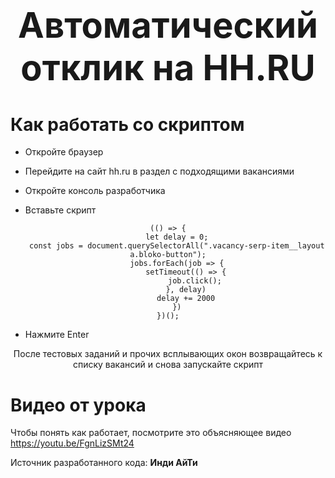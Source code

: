 # <div align="center"><h1>Автоматический отклик на HH.RU</h1></div>



<h1>Как работать со скриптом</h1>


- Откройте браузер

- Перейдите на сайт hh.ru в раздел с подходящими вакансиями

- Откройте консоль разработчика



- Вставьте скрипт

<div align="center">

    (() => {
        let delay = 0;
        const jobs = document.querySelectorAll(".vacancy-serp-item__layout a.bloko-button");
        jobs.forEach(job => {
            setTimeout(() => {
                job.click();
            }, delay)
            delay += 2000
        })
    })();
                                      
</div>


- Нажмите Enter

<div align="center">После тестовых заданий и прочих всплывающих окон возвращайтесь к списку вакансий и снова запускайте скрипт</div>

<h1>Видео от урока</h1>

Чтобы понять как работает, посмотрите это объясняющее видео https://youtu.be/FgnLizSMt24

Источник разработанного кода: <b>Инди АйТи
